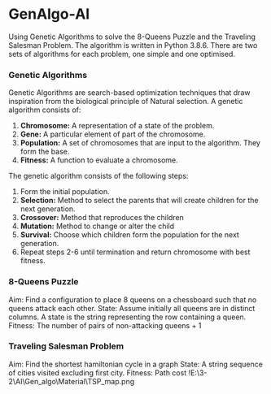 # GenAlgo-AI
Using Genetic Algorithms to solve the 8-Queens Puzzle and the Traveling Salesman Problem. The algorithm is written in Python 3.8.6.
There are two sets of algorithms for each problem, one simple and one optimised.

### Genetic Algorithms
Genetic Algorithms are search-based optimization techniques that draw inspiration from the biological principle of Natural selection.
A genetic algorithm consists of:
1. **Chromosome:** A representation of a state of the problem.
2. **Gene:** A particular element of part of the chromosome.
2. **Population:** A set of chromosomes that are input to the algorithm. They form the base.
4. **Fitness:** A function to evaluate a chromosome.

The genetic algorithm consists of the following steps:
1. Form the initial population.
2. **Selection:** Method to select the parents that will create children for the next generation.
3. **Crossover:** Method that reproduces the children
4. **Mutation:** Method to change or alter the child
5. **Survival:** Choose which children form the population for the next generation.
6. Repeat steps 2-6 until termination and return chromosome with best fitness.

### 8-Queens Puzzle
Aim: Find a configuration to place 8 queens on a chessboard such that no queens attack each other.
State: Assume initially all queens are in distinct columns. A state is the string representing the row containing a queen.
Fitness: The number of pairs of non-attacking queens + 1

### Traveling Salesman Problem
Aim: Find the shortest hamiltonian cycle in a graph
State: A string sequence of cities visited excluding first city.
Fitness: Path cost
!E:\3-2\AI\Gen_algo\Material\TSP_map.png
